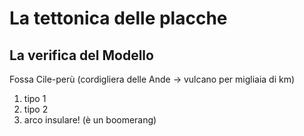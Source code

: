 # La tettonica delle placche

## La verifica del Modello

Fossa Cile-perù (cordigliera delle Ande → vulcano per migliaia di km)

1. tipo 1
2. tipo 2
3. arco insulare! (è un boomerang)


